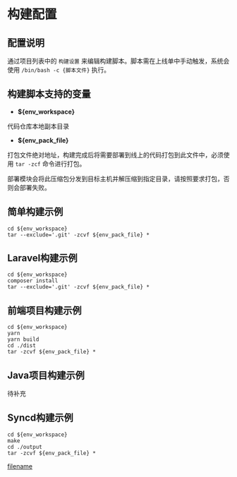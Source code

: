 # 构建配置

## 配置说明

通过项目列表中的 `构建设置` 来编辑构建脚本。脚本需在上线单中手动触发，系统会使用 `/bin/bash -c {脚本文件}` 执行。

## 构建脚本支持的变量

- **${env_workspace}**

代码仓库本地副本目录

- **${env_pack_file}**

打包文件绝对地址，构建完成后将需要部署到线上的代码打包到此文件中，必须使用 `tar -zcf` 命令进行打包。

部署模块会将此压缩包分发到目标主机并解压缩到指定目录，请按照要求打包，否则会部署失败。

## 简单构建示例

```shell
cd ${env_workspace}
tar --exclude='.git' -zcvf ${env_pack_file} *
```

## Laravel构建示例

```shell
cd ${env_workspace}
composer install
tar --exclude='.git' -zcvf ${env_pack_file} *
```

## 前端项目构建示例

```shell
cd ${env_workspace}
yarn
yarn build
cd ./dist
tar -zcvf ${env_pack_file} *
```

## Java项目构建示例

待补充

## Syncd构建示例

```shell
cd ${env_workspace}
make
cd ./output
tar -zcvf ${env_pack_file} *
```

[filename](include/footer.md ':include')
